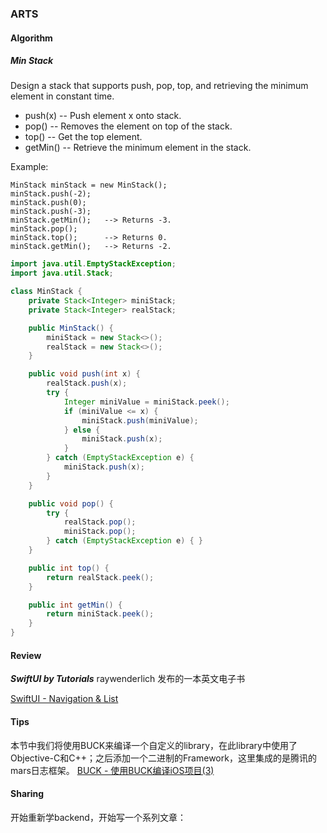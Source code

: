 ### ARTS

#### Algorithm

##### Min Stack

Design a stack that supports push, pop, top, and retrieving the minimum element in constant time.

* push(x) -- Push element x onto stack.
* pop() -- Removes the element on top of the stack.
* top() -- Get the top element.
* getMin() -- Retrieve the minimum element in the stack.

Example:
```
MinStack minStack = new MinStack();
minStack.push(-2);
minStack.push(0);
minStack.push(-3);
minStack.getMin();   --> Returns -3.
minStack.pop();
minStack.top();      --> Returns 0.
minStack.getMin();   --> Returns -2.
```

```java
import java.util.EmptyStackException;
import java.util.Stack;

class MinStack {
    private Stack<Integer> miniStack;
    private Stack<Integer> realStack;

    public MinStack() {
        miniStack = new Stack<>();
        realStack = new Stack<>();
    }

    public void push(int x) {
        realStack.push(x);
        try {
            Integer miniValue = miniStack.peek();
            if (miniValue <= x) {
                miniStack.push(miniValue);
            } else {
                miniStack.push(x);
            }
        } catch (EmptyStackException e) {
            miniStack.push(x);
        }
    }

    public void pop() {
        try {
            realStack.pop();
            miniStack.pop();
        } catch (EmptyStackException e) { }
    }

    public int top() {
        return realStack.peek();
    }

    public int getMin() {
        return miniStack.peek();
    }
}
```

#### Review

***SwiftUI by Tutorials*** raywenderlich 发布的一本英文电子书

[SwiftUI - Navigation & List](https://www.jianshu.com/p/643ce6cd8345)

#### Tips

本节中我们将使用BUCK来编译一个自定义的library，在此library中使用了Objective-C和C++；之后添加一个二进制的Framework，这里集成的是腾讯的mars日志框架。
[BUCK - 使用BUCK编译iOS项目(3)](https://www.jianshu.com/p/fa2d94283da3)


#### Sharing

开始重新学backend，开始写一个系列文章：

[]()